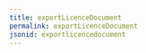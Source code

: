 ```yaml
---
title: exportLicenceDocument
permalink: exportLicenceDocument
jsonid: exportlicencedocument
---
```


